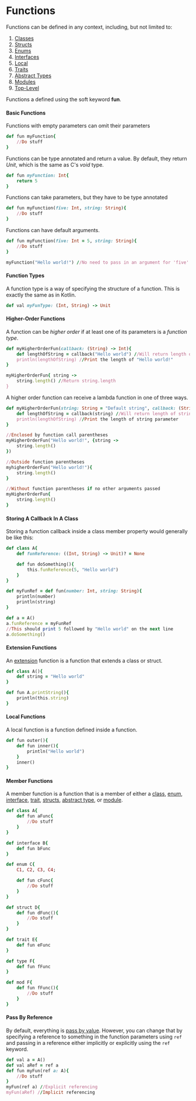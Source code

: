# Functions
Functions can be defined in any context, including, but not limited to:
1. [Classes](CLASSES.md)
2. [Structs](STRUCTS.md)
3. [Enums](ENUMS.md)
4. [Interfaces](INTERFACES.md)
5. [Local](#Local-Functions)
6. [Traits](TRAITS.md)
7. [Abstract Types](ABSTRACT_TYPES.md)
8. [Modules](MODULES.md)
9. [Top-Level](FUNCTIONS.md)

Functions a defined using the soft keyword **fun**.

#### Basic Functions
Functions with empty parameters can omit their parameters
```ruby
def fun myFunction{
    //Do stuff
}
```
Functions can be type annotated and return a value. By default, they return *Unit*, which is the same as C's *void* type.
```ruby
def fun myFunction: Int{
    return 5
}
```
Functions can take parameters, but they have to be type annotated
```ruby
def fun myFunction(five: Int, string: String){
    //Do stuff
}
```
Functions can have default arguments.
```ruby
def fun myFunction(five: Int = 5, string: String){
    //Do stuff
}

myFunction("Hello world!") //No need to pass in an argument for 'five' parameter
```

#### Function Types
A function type is a way of specifying the structure of a function. This is exactly the same as in Kotlin.
```ruby
def val myFunType: (Int, String) -> Unit
```

#### Higher-Order Functions
A function can be *higher order* if at least one of its parameters is a *function type*.
```ruby
def myHigherOrderFun(callback: (String) -> Int){
    def lengthOfString = callback("Hello world") //Will return length of "Hello world!"
    println(lengthOfString) //Print the length of "Hello world!"
}

myHigherOrderFun{ string ->
    string.length() //Return string.length
}
```
A higher order function can receive a lambda function in one of three ways.
```ruby
def myHigherOrderFun(string: String = "Default string", callback: (String) -> Int){
    def lengthOfString = callback(string) //Will return length of string parameter
    println(lengthOfString) //Print the length of string parameter
}

//Enclosed by function call parentheses
myHigherOrderFun("Hello world!", {string -> 
    string.length()
})

//Outside function parentheses
myhigherOrderFun("Hello world!"){
    string.length()
}

//Without function parentheses if no other arguments passed
myHigherOrderFun{
    string.length()
}
```

#### Storing A Callback In A Class
Storing a function callback inside a class member property would generally be like this:
```ruby
def class A{
    def funReference: ((Int, String) -> Unit)? = None

    def fun doSomething(){
        this.funReference(5, "Hello world")
    }
}

def myFunRef = def fun(number: Int, string: String){
    println(number)
    println(string)
}

def a = A()
a.funReference = myFunRef
//This should print 5 followed by "Hello world" on the next line
a.doSomething()
```

#### Extension Functions
An [extension](EXTENSIONS.md) function is a function that extends a class or struct.
```ruby
def class A(){
    def string = "Hello world"
}

def fun A.printString(){
    println(this.string)
}
```

#### Local Functions
A local function is a function defined inside a function.
```ruby
def fun outer(){
    def fun inner(){
        println("Hello world")
    }
    inner()
}
```

#### Member Functions
A member function is a function that is a member of either a [class](CLASSES.md), [enum](ENUMS.md), [interface](INTERFACE.md), [trait](TRAITS.md), [structs](STRUCTS.md), [abstract type](ABSTRACT_TYPES.md), or [module](MODULES.md).
```ruby
def class A{
    def fun aFunc{
        //Do stuff
    }
}

def interface B{
    def fun bFunc
}

def enum C{
    C1, C2, C3, C4;

    def fun cFunc{
        //Do stuff
    }
}

def struct D{
    def fun dFunc(){
        //Do stuff
    }
}

def trait E{
    def fun eFunc
}

def type F{
    def fun fFunc
}

def mod F{
    def fun fFunc(){
        //Do stuff
    }
}
```

#### Pass By Reference
By default, everything is [pass by value](MEMORY_MANAGEMENT.md#Pass-By-Reference). However, you can change that by specifying a reference to something in the function parameters using `ref` and passing in a reference either implicitly or explicitly using the `ref` keyword.
```ruby
def val a = A()
def val aRef = ref a
def fun myFun(ref a: A){
    //Do stuff
}
myFun(ref a) //Explicit referencing
myFun(aRef) //Implicit referencing
```